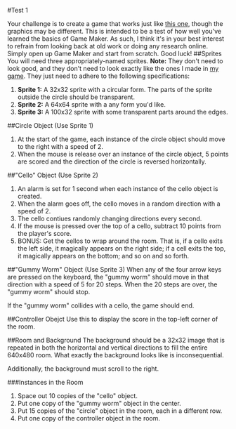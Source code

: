 #Test 1

Your challenge is to create a game that works just like [this one](http://christensenacademy.org/modules/beginning-game-maker/assessments/test-1/), though the graphics may be different. This is intended to be a test of how well you've learned the basics of Game Maker. As such, I think it's in your best interest to refrain from looking back at old work or doing any research online. Simply open up Game Maker and start from scratch. Good luck!
##Sprites
You will need three appropriately-named sprites. **Note:** They don't need to look good, and they don't need to look exactly like the ones I made in [my game](http://christensenacademy.org/modules/beginning-game-maker/assessments/test-1/). They just need to adhere to the following specifications:

1. **Sprite 1:** A 32x32 sprite with a circular form. The parts of the sprite outside the circle should be transparent.
2. **Sprite 2:** A 64x64 sprite with a any form you'd like.
3. **Sprite 3:** A 100x32 sprite with some transparent parts around the edges.

##Circle Object (Use Sprite 1)
1. At the start of the game, each instance of the circle object should move to the right with a speed of 2.
2. When the mouse is release over an instance of the circle object, 5 points are scored and the direction of the circle is reversed horizontally.

##"Cello" Object (Use Sprite 2)
1. An alarm is set for 1 second when each instance of the cello object is created.
2. When the alarm goes off, the cello moves in a random direction with a speed of 2.
3. The cello contiues randomly changing directions every second.
4. If the mouse is pressed over the top of a cello, subtract 10 points from the player's score.
6. BONUS: Get the cellos to wrap around the room. That is, if a cello exits the left side, it magically appears on the right side; if a cell exits the top, it magically appears on the bottom; and so on and so forth.

##"Gummy Worm" Object (Use Sprite 3)
When any of the four arrow keys are pressed on the keyboard, the "gummy worm" should move in that direction with a speed of 5 for 20 steps. When the 20 steps are over, the "gummy worm" should stop.

If the "gummy worm" collides with a cello, the game should end.

##Controller Obejct
Use this to display the score in the top-left corner of the room.

##Room and Background
The background should be a 32x32 image that is repeated in both the horizontal and vertical directions to fill the entire 640x480 room. What exactly the background looks like is inconsequential.

Additionally, the background must scroll to the right.

###Instances in the Room
1. Space out 10 copies of the "cello" object.
2. Put one copy of the "gummy worm" object in the center.
3. Put 15 copies of the "circle" object in the room, each in a different row.
4. Put one copy of the controller object in the room.